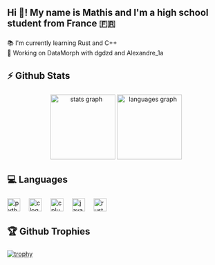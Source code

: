 <h2 align="left">Hi 👋! My name is Mathis and I'm a high school student from France 🇫🇷</h2>

###

<p align="left">📚 I'm currently learning Rust and C++<br>🎯 Working on DataMorph with dgdzd and Alexandre_1a</p>

###

<h2 align="left">⚡ Github Stats</h2>

###

<div align="center">
  <img src="https://github-readme-stats.vercel.app/api?username=mathishp33&hide_title=false&hide_rank=false&show_icons=true&include_all_commits=true&count_private=true&disable_animations=false&theme=dracula&locale=en&hide_border=false" height="150" alt="stats graph"  />
  <img src="https://github-readme-stats.vercel.app/api/top-langs?username=mathishp33&locale=en&hide_title=false&layout=compact&card_width=320&langs_count=5&theme=dracula&hide_border=false" height="150" alt="languages graph"  />
</div>

###

<h2 align="left">💻 Languages</h2>

###

<div align="left">
  <img src="https://cdn.jsdelivr.net/gh/devicons/devicon/icons/python/python-original.svg" height="30" alt="python logo"  />
  <img width="12" />
  <img src="https://cdn.jsdelivr.net/gh/devicons/devicon/icons/c/c-original.svg" height="30" alt="c logo"  />
  <img width="12" />
  <img src="https://cdn.jsdelivr.net/gh/devicons/devicon/icons/cplusplus/cplusplus-original.svg" height="30" alt="cplusplus logo"  />
  <img width="12" />
  <img src="https://cdn.jsdelivr.net/gh/devicons/devicon/icons/javascript/javascript-original.svg" height="30" alt="javascript logo"  />
  <img width="12" />
  <img src="https://cdn.jsdelivr.net/gh/devicons/devicon/icons/rust/rust-original.svg" height="30" alt="rust logo"  />
</div>

###

<h2 align="left">🏆 Github Trophies</h2>

###

[![trophy](https://github-profile-trophy.vercel.app/?username=mathishp33&theme=onedark)](https://github.com/ryo-ma/github-profile-trophy)

###
